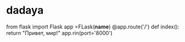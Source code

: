 # dadaya
from flask import Flask
app =FLask(__name__)
@app.route('/')
def index():
return "Привет, мир!"
app.rin(port='8000')
